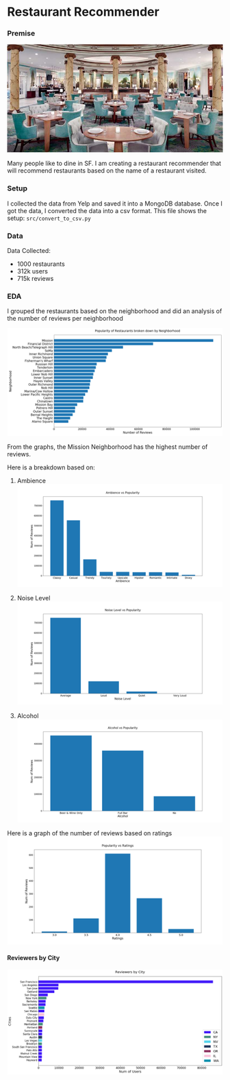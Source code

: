 # Restaurant Recommender

### Premise

![](images/restaurant.jpg)

Many people like to dine in SF. I am creating a restaurant recommender that will recommend restaurants based on the name of a restaurant visited.

### Setup
I collected the data from Yelp and saved it into a MongoDB database. Once I got the data, I converted the data into a csv format. This file shows the setup: `src/convert_to_csv.py`

### Data
Data Collected:
- 1000 restaurants
- 312k users
- 715k reviews

### EDA
I grouped the restaurants based on the neighborhood and did an analysis of the number of reviews per neighborhood

![](images/popularity_neighborhood.png)

From the graphs, the Mission Neighborhood has the highest number of reviews.

Here is a breakdown based on:

1. Ambience
![](images/ambience_popularity.png)

2. Noise Level
![](images/noise_popularity.png)

3. Alcohol
![](images/alcohol_popularity.png)

Here is a graph of the number of reviews based on ratings
![](images/restaurants_ratings.png)


#### Reviewers by City
![](images/city_reviewers.png)
